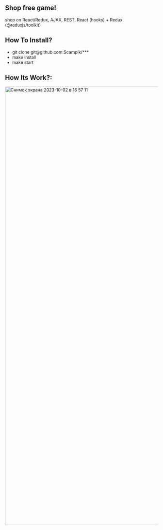 ## Shop free game! 

shop on React/Redux, AJAX, REST, React (hooks) + Redux (@reduxjs/toolkit)

## How To Install?

<ul>
<li>git clone git@github.com:Scampik/***</li>
<li>make install</li>
<li>make start</li>
</ul>

## How Its Work?:

<img width="1440" alt="Снимок экрана 2023-10-02 в 16 57 11" src="https://github.com/Scampik/frontend-project-game_shop-avito-2023/assets/115660566/7ca5ba9f-e516-4326-b41b-8bf652765578">
